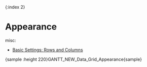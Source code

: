 {:index 2}
# Appearance

misc:

* [Basic Settings: Rows and Columns](../Basic_Settings#rows_and_columns)

{sample :height 220}GANTT\_NEW\_Data\_Grid\_Appearance{sample}